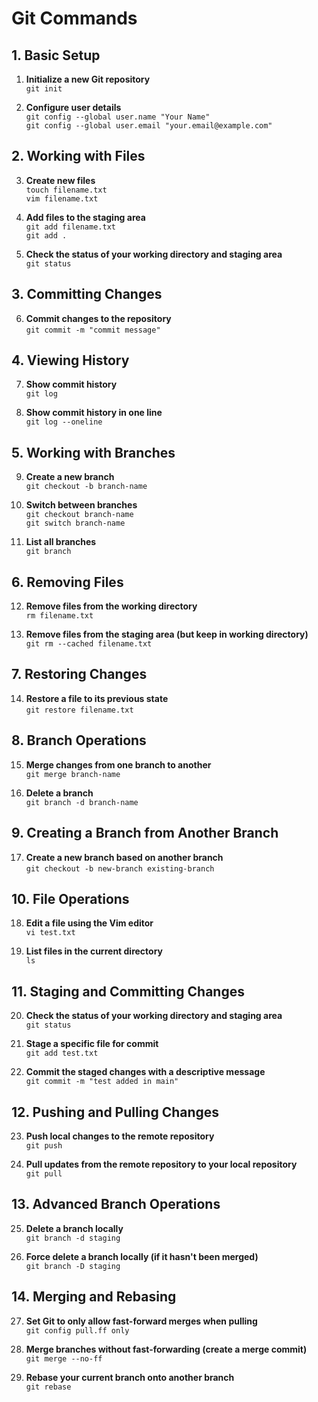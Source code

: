 # Git Commands

## 1. Basic Setup
1. **Initialize a new Git repository**  
   `git init`

2. **Configure user details**  
   `git config --global user.name "Your Name"`  
   `git config --global user.email "your.email@example.com"`

## 2. Working with Files
3. **Create new files**  
   `touch filename.txt`  
   `vim filename.txt`

4. **Add files to the staging area**  
   `git add filename.txt`  
   `git add .`

5. **Check the status of your working directory and staging area**  
   `git status`

## 3. Committing Changes
6. **Commit changes to the repository**  
   `git commit -m "commit message"`

## 4. Viewing History
7. **Show commit history**  
   `git log`

8. **Show commit history in one line**  
   `git log --oneline`

## 5. Working with Branches
9. **Create a new branch**  
   `git checkout -b branch-name`

10. **Switch between branches**  
    `git checkout branch-name`  
    `git switch branch-name`

11. **List all branches**  
    `git branch`

## 6. Removing Files
12. **Remove files from the working directory**  
    `rm filename.txt`

13. **Remove files from the staging area (but keep in working directory)**  
    `git rm --cached filename.txt`

## 7. Restoring Changes
14. **Restore a file to its previous state**  
    `git restore filename.txt`

## 8. Branch Operations
15. **Merge changes from one branch to another**  
    `git merge branch-name`

16. **Delete a branch**  
    `git branch -d branch-name`

## 9. Creating a Branch from Another Branch
17. **Create a new branch based on another branch**  
    `git checkout -b new-branch existing-branch`

## 10. File Operations
18. **Edit a file using the Vim editor**  
    `vi test.txt`

19. **List files in the current directory**  
    `ls`

## 11. Staging and Committing Changes
20. **Check the status of your working directory and staging area**  
    `git status`

21. **Stage a specific file for commit**  
    `git add test.txt`

22. **Commit the staged changes with a descriptive message**  
    `git commit -m "test added in main"`

## 12. Pushing and Pulling Changes
23. **Push local changes to the remote repository**  
    `git push`

24. **Pull updates from the remote repository to your local repository**  
    `git pull`

## 13. Advanced Branch Operations
25. **Delete a branch locally**  
    `git branch -d staging`

26. **Force delete a branch locally (if it hasn't been merged)**  
    `git branch -D staging`

## 14. Merging and Rebasing
27. **Set Git to only allow fast-forward merges when pulling**  
    `git config pull.ff only`

28. **Merge branches without fast-forwarding (create a merge commit)**  
    `git merge --no-ff`

29. **Rebase your current branch onto another branch**  
    `git rebase`

